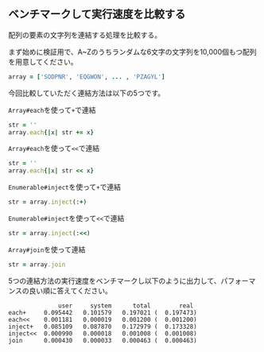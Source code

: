 ## ベンチマークして実行速度を比較する

配列の要素の文字列を連結する処理を比較する。

まず始めに検証用で、A~Zのうちランダムな6文字の文字列を10,000個もつ配列を用意してください。
```rb
array = ['SODPNR', 'EQGWON', ... , 'PZAGYL']
```

今回比較していただく連結方法は以下の5つです。

`Array#each`を使って`+`で連結
```rb
str = ''
array.each{|x| str += x}
```

`Array#each`を使って`<<`で連結
```rb
str = ''
array.each{|x| str << x}
```

`Enumerable#inject`を使って`+`で連結
```rb
str = array.inject(:+)
```

`Enumerable#inject`を使って`<<`で連結
```rb
str = array.inject(:<<)
```

`Array#join`を使って連結
```rb
str = array.join
```

5つの連結方法の実行速度をベンチマークし以下のように出力して、パフォーマンスの良い順に答えてください。

```
              user     system      total        real
each+     0.095442   0.101579   0.197021 (  0.197473)
each<<    0.001181   0.000019   0.001200 (  0.001200)
inject+   0.085109   0.087870   0.172979 (  0.173328)
inject<<  0.000990   0.000018   0.001008 (  0.001008)
join      0.000430   0.000033   0.000463 (  0.000463)
```

